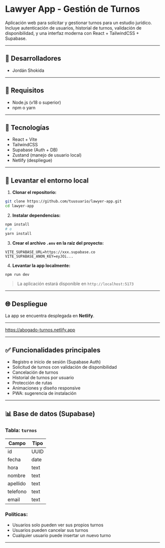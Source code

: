 # Lawyer App - Gestión de Turnos

Aplicación web para solicitar y gestionar turnos para un estudio jurídico. Incluye autenticación de usuarios, historial de turnos, validación de disponibilidad, y una interfaz moderna con React + TailwindCSS + Supabase.

---

## 👥 Desarrolladores

* Jordán Shokida
  
---

## 🚀 Requisitos

* Node.js (v18 o superior)
* npm o yarn

---

## 🔮 Tecnologías

* React + Vite
* TailwindCSS
* Supabase (Auth + DB)
* Zustand (manejo de usuario local)
* Netlify (despliegue)

---

## 🚪 Levantar el entorno local

1. **Clonar el repositorio:**

```bash
git clone https://github.com/tuusuario/lawyer-app.git
cd lawyer-app
```

2. **Instalar dependencias:**

```bash
npm install
# o
yarn install
```

3. **Crear el archivo `.env` en la raíz del proyecto:**

```env
VITE_SUPABASE_URL=https://xxx.supabase.co
VITE_SUPABASE_ANON_KEY=eyJOi...
```

4. **Levantar la app localmente:**

```bash
npm run dev
```

> La aplicación estará disponible en `http://localhost:5173`

---

## 🌐 Despliegue

La app se encuentra desplegada en **Netlify**. 

---


https://abogado-turnos.netlify.app

---

## ✅ Funcionalidades principales

* Registro e inicio de sesión (Supabase Auth)
* Solicitud de turnos con validación de disponibilidad
* Cancelación de turnos
* Historial de turnos por usuario
* Protección de rutas
* Animaciones y diseño responsive
* PWA: sugerencia de instalación

---

## 📊 Base de datos (Supabase)

### Tabla: `turnos`

| Campo    | Tipo |
| -------- | ---- |
| id       | UUID |
| fecha    | date |
| hora     | text |
| nombre   | text |
| apellido | text |
| telefono | text |
| email    | text |

### Políticas:

* Usuarios solo pueden ver sus propios turnos
* Usuarios pueden cancelar sus turnos
* Cualquier usuario puede insertar un nuevo turno

---


